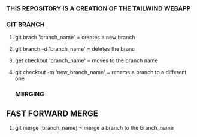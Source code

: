 ### THIS REPOSITORY IS A CREATION OF THE TAILWIND WEBAPP

### GIT BRANCH

1. git brach 'branch_name' = creates a new branch 
2. git branch -d 'branch_name' = deletes the branc
3. get checkout 'branch_name' = moves to the branch name
4. git checkout -m 'new_branch_name' = rename a branch to a different one

    ### MERGING 
## FAST FORWARD MERGE
1. git merge [branch_name] = merge a branch to the branch_name 